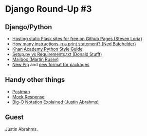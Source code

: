 # Django Round-Up #3

## Django/Python

* [Hosting static Flask sites for free on Github Pages (Steven Loria)](http://www.stevenloria.com/hosting-static-flask-sites-for-free-on-github-pages/)
* [How many instructions in a print statement? (Ned Batchelder)](http://nedbatchelder.com/blog/201307/how_many_instructions_in_a_print_statement.html)
* [Khan Academy Python Style Guide](https://sites.google.com/a/khanacademy.org/forge/for-developers/styleguide/python)
* [Setup.py vs Requirements.txt (Donald Stufft)](https://caremad.io/blog/setup-vs-requirements/)
* [Mailbox (Martin Rusev)](https://github.com/martinrusev/mailbox)
* [New Pip](http://www.pip-installer.org/en/latest/news.html) and [new format for packages](https://pypi.python.org/pypi/wheel)

## Handy other things
* [Postman](http://www.getpostman.com/)
* [Mock Response](http://mock.isssues.com/)
* [Big-O Notation Explained (Justin Abrahms)](http://justin.abrah.ms/computer-science/big-o-notation-explained.html)


## Guest
Justin Abrahms.
